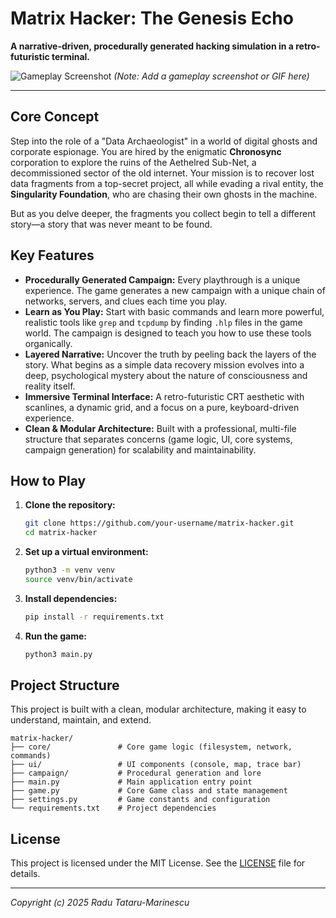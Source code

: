 # Matrix Hacker: The Genesis Echo

**A narrative-driven, procedurally generated hacking simulation in a retro-futuristic terminal.**

![Gameplay Screenshot](https://via.placeholder.com/800x400.png?text=Gameplay+Screenshot+Here)
*(Note: Add a gameplay screenshot or GIF here)*

---

## Core Concept

Step into the role of a "Data Archaeologist" in a world of digital ghosts and corporate espionage. You are hired by the enigmatic **Chronosync** corporation to explore the ruins of the Aethelred Sub-Net, a decommissioned sector of the old internet. Your mission is to recover lost data fragments from a top-secret project, all while evading a rival entity, the **Singularity Foundation**, who are chasing their own ghosts in the machine.

But as you delve deeper, the fragments you collect begin to tell a different story—a story that was never meant to be found.

## Key Features

*   **Procedurally Generated Campaign:** Every playthrough is a unique experience. The game generates a new campaign with a unique chain of networks, servers, and clues each time you play.
*   **Learn as You Play:** Start with basic commands and learn more powerful, realistic tools like `grep` and `tcpdump` by finding `.hlp` files in the game world. The campaign is designed to teach you how to use these tools organically.
*   **Layered Narrative:** Uncover the truth by peeling back the layers of the story. What begins as a simple data recovery mission evolves into a deep, psychological mystery about the nature of consciousness and reality itself.
*   **Immersive Terminal Interface:** A retro-futuristic CRT aesthetic with scanlines, a dynamic grid, and a focus on a pure, keyboard-driven experience.
*   **Clean & Modular Architecture:** Built with a professional, multi-file structure that separates concerns (game logic, UI, core systems, campaign generation) for scalability and maintainability.

## How to Play

1.  **Clone the repository:**
    ```bash
    git clone https://github.com/your-username/matrix-hacker.git
    cd matrix-hacker
    ```

2.  **Set up a virtual environment:**
    ```bash
    python3 -m venv venv
    source venv/bin/activate
    ```

3.  **Install dependencies:**
    ```bash
    pip install -r requirements.txt
    ```

4.  **Run the game:**
    ```bash
    python3 main.py
    ```

## Project Structure

This project is built with a clean, modular architecture, making it easy to understand, maintain, and extend.

```
matrix-hacker/
├── core/               # Core game logic (filesystem, network, commands)
├── ui/                 # UI components (console, map, trace bar)
├── campaign/           # Procedural generation and lore
├── main.py             # Main application entry point
├── game.py             # Core Game class and state management
├── settings.py         # Game constants and configuration
└── requirements.txt    # Project dependencies
```

## License

This project is licensed under the MIT License. See the [LICENSE](LICENSE) file for details.

---
*Copyright (c) 2025 Radu Tataru-Marinescu*
